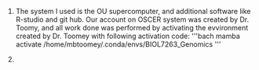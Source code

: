 1. The system I used is the OU supercomputer, and additional software like R-studio and git hub. Our account on OSCER system was created by Dr. Toomy, and all work done was performed by activating the evvironment created by Dr. Toomey with following activation code:
'''bach 
mamba activate /home/mbtoomey/.conda/envs/BIOL7263_Genomics
'''

2. 